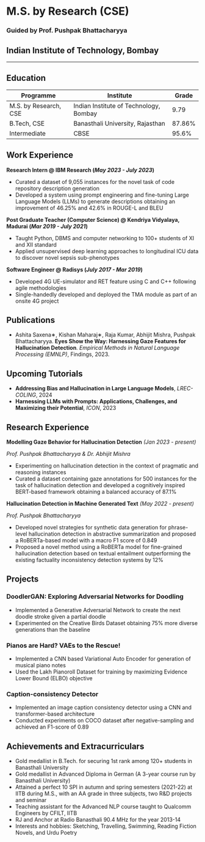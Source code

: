 # M.S. by Research (CSE) 
### Guided by Prof. Pushpak Bhattacharyya
## Indian Institute of Technology, Bombay

* * *

## Education

| Programme             | Institute                              | Grade  |
|-----------------------|----------------------------------------|--------|
| M.S. by Research, CSE | Indian Institute of Technology, Bombay | 9.79   |
| B.Tech, CSE           | Banasthali University, Rajasthan       | 87.86% |
| Intermediate          | CBSE                                   | 95.6%  |

## Work Experience
**Research Intern @ IBM Research (_May 2023 - July 2023_)**
- Curated a dataset of 9,055 instances for the novel task of code repository description generation
- Developed a system using prompt engineering and fine-tuning Large Language Models (LLMs) to generate descriptions obtaining an improvement of 46.25% and 42.6% in ROUGE-L and BLEU

**Post Graduate Teacher (Computer Science) @ Kendriya Vidyalaya, Madurai (_Mar 2019 - July 2021_)**
- Taught Python, DBMS and computer networking to 100+ students of XI and XII standard
- Applied unsupervised deep learning approaches to longitudinal ICU data to discover novel sepsis sub-phenotypes

**Software Engineer @ Radisys (_July 2017 - Mar 2019_)**
- Developed 4G UE-simulator and RET feature using C and C++ following agile methodologies
- Single-handedly developed and deployed the TMA module as part of an onsite 4G project

## Publications
- Ashita Saxena∗, Kishan Maharaj∗, Raja Kumar, Abhijit Mishra, Pushpak Bhattacharyya. **Eyes Show the Way: Harnessing Gaze Features for Hallucination Detection**. _Empirical Methods in Natural Language Processing (EMNLP)_, Findings, 2023.

## Upcoming Tutorials
- **Addressing Bias and Hallucination in Large Language Models**, _LREC-COLING_, 2024
- **Harnessing LLMs with Prompts: Applications, Challenges, and Maximizing their Potential**, _ICON_, 2023

## Research Experience
**Modelling Gaze Behavior for Hallucination Detection** _(Jan 2023 - present)_

_Prof. Pushpak Bhattacharyya & Dr. Abhijit Mishra_
- Experimenting on hallucination detection in the context of pragmatic and reasoning instances
- Curated a dataset containing gaze annotations for 500 instances for the task of hallucination detection and developed a cognitively inspired BERT-based framework obtaining a balanced accuracy of 87.1%

**Hallucination Detection in Machine Generated Text** _(May 2022 - present)_

_Prof. Pushpak Bhattacharyya_
- Developed novel strategies for synthetic data generation for phrase-level hallucination detection in abstractive summarization and proposed a RoBERTa-based model with a macro F1 score of 0.849
- Proposed a novel method using a RoBERTa model for fine-grained hallucination detection based on textual entailment outperforming the existing factuality inconsistency detection systems by 12%

## Projects
### DoodlerGAN: Exploring Adversarial Networks for Doodling
- Implemented a Generative Adversarial Network to create the next doodle stroke given a partial doodle
- Experimented on the Creative Birds Dataset obtaining 75% more diverse generations than the baseline

### Pianos are Hard? VAEs to the Rescue!
- Implemented a CNN based Variational Auto Encoder for generation of musical piano notes
- Used the Lakh Pianoroll Dataset for training by maximizing Evidence Lower Bound (ELBO) objective

### Caption-consistency Detector
- Implemented an image caption consistency detector using a CNN and transformer-based architecture
- Conducted experiments on COCO dataset after negative-sampling and achieved an F1-score of 0.89

## Achievements and Extracurriculars
- Gold medallist in B.Tech. for securing 1st rank among 120+ students in Banasthali University
- Gold medallist in Advanced Diploma in German (A 3-year course run by Banasthali University)
- Attained a perfect 10 SPI in autumn and spring semesters (2021-22) at IITB during M.S., with an AA grade in three subjects, two R&D projects and seminar
- Teaching assistant for the Advanced NLP course taught to Qualcomm Engineers by CFILT, IITB
- RJ and Anchor at Radio Banasthali 90.4 MHz for the year 2013-14
- Interests and hobbies: Sketching, Travelling, Swimming, Reading Fiction Novels, and Urdu Poetry


